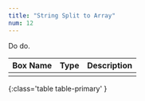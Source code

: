 ```yaml
---
title: "String Split to Array"
num: 12
---
```


Do do.

| Box Name | Type | Description | 
|-------|--------|--------|
|||
{:class='table table-primary' }







